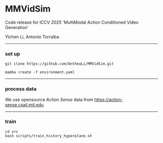 # MMVidSim


Code release for ICCV 2025 'MultiModal Action Conditioned Video Generation'

Yichen Li, Antonio Torralba



-----
### set up

`git clone https://github.com/AntheaLi/MMVidSim.git`

`mamba create -f environment.yaml`


-----
### process data

We use opensource *Action Sense* data from https://action-sense.csail.mit.edu

-----
### train

```
cd src
bash scripts/train_history_hyperplane.sh
```

